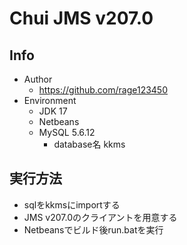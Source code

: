 # Chui JMS v207.0
## Info
+ Author
	+ https://github.com/rage123450
+ Environment
	+ JDK 17
	+ Netbeans
	+ MySQL 5.6.12
		+ database名 kkms

## 実行方法
+ sqlをkkmsにimportする
+ JMS v207.0のクライアントを用意する
+ Netbeansでビルド後run.batを実行